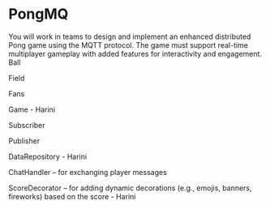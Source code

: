 # PongMQ
You will work in teams to design and implement an enhanced distributed Pong game using the MQTT protocol. The game must support real-time multiplayer gameplay with added features for interactivity and engagement.
Ball

Field

Fans

Game - Harini 

Subscriber 

Publisher

DataRepository - Harini 

ChatHandler – for exchanging player messages

ScoreDecorator – for adding dynamic decorations (e.g., emojis, banners, fireworks) based on the score - Harini 
